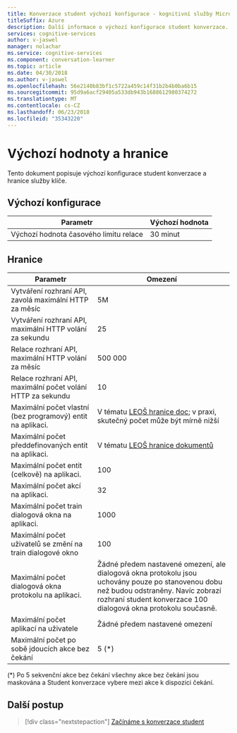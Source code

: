 ```yaml
---
title: Konverzace student výchozí konfigurace - kognitivní služby Microsoft | Microsoft Docs
titleSuffix: Azure
description: Další informace o výchozí konfigurace student konverzace.
services: cognitive-services
author: v-jaswel
manager: nolachar
ms.service: cognitive-services
ms.component: conversation-learner
ms.topic: article
ms.date: 04/30/2018
ms.author: v-jaswel
ms.openlocfilehash: 56e2140b83bf1c5722a459c14f31b2b4b0ba6b15
ms.sourcegitcommit: 95d9a6acf29405a533db943b1688612980374272
ms.translationtype: MT
ms.contentlocale: cs-CZ
ms.lasthandoff: 06/23/2018
ms.locfileid: "35343220"
---
```

# <a name="default-values-and-boundaries"></a>Výchozí hodnoty a hranice

Tento dokument popisuje výchozí konfigurace student konverzace a hranice služby klíče.

## <a name="default-configuration"></a>Výchozí konfigurace

Parametr | Výchozí hodnota
--- | --- 
Výchozí hodnota časového limitu relace | 30 minut

## <a name="boundaries"></a>Hranice

Parametr | Omezení
--- | --- 
Vytváření rozhraní API, zavolá maximální HTTP za měsíc | 5M
Vytváření rozhraní API, maximální HTTP volání za sekundu | 25
Relace rozhraní API, maximální HTTP volání za měsíc | 500 000
Relace rozhraní API, maximální počet volání HTTP za sekundu | 10
Maximální počet vlastní (bez programový) entit na aplikaci. | V tématu [LEOŠ hranice doc](https://docs.microsoft.com/en-us/azure/cognitive-services/luis/luis-boundaries); v praxi, skutečný počet může být mírně nižší
Maximální počet předdefinovaných entit na aplikaci. | V tématu [LEOŠ hranice dokumentů](https://docs.microsoft.com/en-us/azure/cognitive-services/luis/luis-boundaries)
Maximální počet entit (celkově) na aplikaci. | 100
Maximální počet akcí na aplikaci. | 32
Maximální počet train dialogová okna na aplikaci. | 1000
Maximální počet uživatelů se změní na train dialogové okno | 100
Maximální počet dialogová okna protokolu na aplikaci. | Žádné předem nastavené omezení, ale dialogová okna protokolu jsou uchovány pouze po stanovenou dobu než budou odstraněny.  Navíc zobrazí rozhraní student konverzace 100 dialogová okna protokolu současně. 
Maximální počet aplikací na uživatele | Žádné předem nastavené omezení
Maximální počet po sobě jdoucích akce bez čekání | 5 (*)

(*) Po 5 sekvenční akce bez čekání všechny akce bez čekání jsou maskována a Student konverzace vybere mezi akce k dispozici čekání.

## <a name="next-steps"></a>Další postup

> [!div class="nextstepaction"]
> [Začínáme s konverzace student](./quickstart.md)
